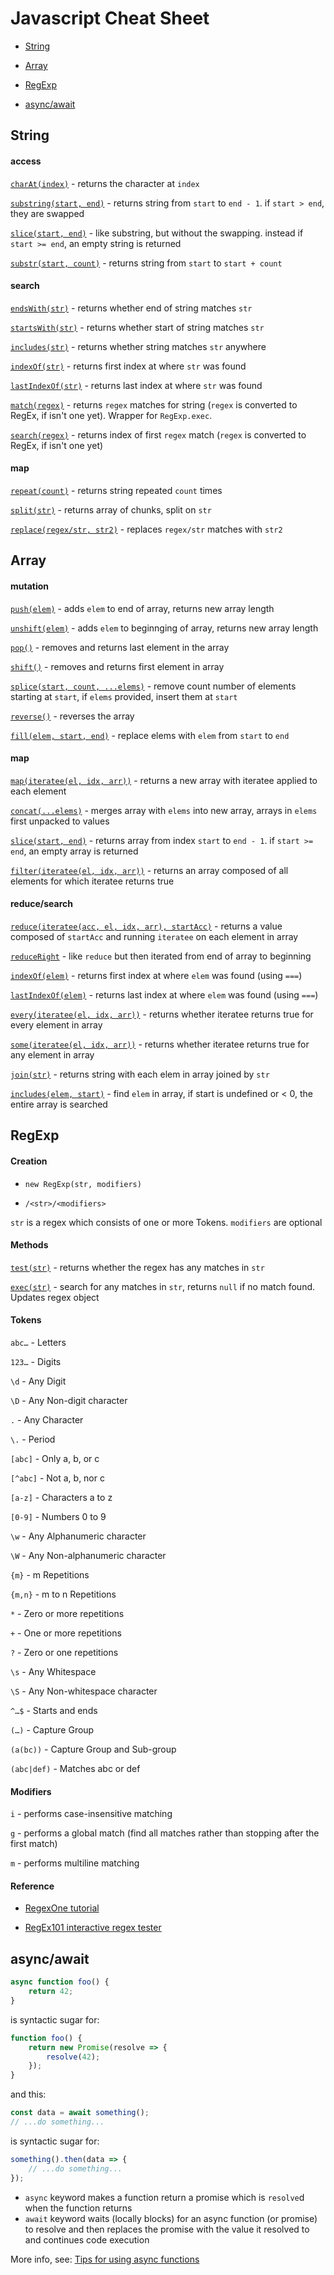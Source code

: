 # Javascript Cheat Sheet

- [String](#string)

- [Array](#array)

- [RegExp](#regexp)

- [async/await](#asyncawait)

## String

#### access

[`charAt(index)`](https://developer.mozilla.org/en-US/docs/Web/JavaScript/Reference/Global_Objects/String/charAt) - returns the character at `index`

[`substring(start, end)`](https://developer.mozilla.org/en-US/docs/Web/JavaScript/Reference/Global_Objects/String/substring) - returns string from `start` to `end - 1`. if `start > end`, they are swapped

[`slice(start, end)`](https://developer.mozilla.org/en-US/docs/Web/JavaScript/Reference/Global_Objects/String/slice) - like substring, but without the swapping. instead if `start >= end`, an empty string is returned

[`substr(start, count)`](https://developer.mozilla.org/en-US/docs/Web/JavaScript/Reference/Global_Objects/String/substr) - returns string from `start` to `start + count`

#### search

[`endsWith(str)`](https://developer.mozilla.org/en-US/docs/Web/JavaScript/Reference/Global_Objects/String/endsWith) - returns whether end of string matches `str`

[`startsWith(str)`](https://developer.mozilla.org/en-US/docs/Web/JavaScript/Reference/Global_Objects/String/startsWith) - returns whether start of string matches `str`

[`includes(str)`](https://developer.mozilla.org/en-US/docs/Web/JavaScript/Reference/Global_Objects/String/includes) - returns whether string matches `str` anywhere


[`indexOf(str)`](https://developer.mozilla.org/en-US/docs/Web/JavaScript/Reference/Global_Objects/String/indexOf) - returns first index at where `str` was found

[`lastIndexOf(str)`](https://developer.mozilla.org/en-US/docs/Web/JavaScript/Reference/Global_Objects/String/lastIndexOf) - returns last index at where `str` was found


[`match(regex)`](https://developer.mozilla.org/en-US/docs/Web/JavaScript/Reference/Global_Objects/String/match) - returns `regex` matches for string (`regex` is converted to RegEx, if isn't one yet). Wrapper for `RegExp.exec`.

[`search(regex)`](https://developer.mozilla.org/en-US/docs/Web/JavaScript/Reference/Global_Objects/String/search) - returns index of first `regex` match (`regex` is converted to RegEx, if isn't one yet)

#### map

[`repeat(count)`](https://developer.mozilla.org/en-US/docs/Web/JavaScript/Reference/Global_Objects/String/repeat) - returns string repeated `count` times

[`split(str)`](https://developer.mozilla.org/en-US/docs/Web/JavaScript/Reference/Global_Objects/String/split) - returns array of chunks, split on `str`

[`replace(regex/str, str2)`](https://developer.mozilla.org/en-US/docs/Web/JavaScript/Reference/Global_Objects/String/replace) - replaces `regex/str` matches with `str2`

## Array

#### mutation

[`push(elem)`](https://developer.mozilla.org/en-US/docs/Web/JavaScript/Reference/Global_Objects/Array/push) - adds `elem` to end of array, returns new array length

[`unshift(elem)`](https://developer.mozilla.org/en-US/docs/Web/JavaScript/Reference/Global_Objects/Array/unshift) - adds `elem` to beginnging of array, returns new array length

[`pop()`](https://developer.mozilla.org/en-US/docs/Web/JavaScript/Reference/Global_Objects/Array/pop) - removes and returns last element in the array

[`shift()`](https://developer.mozilla.org/en-US/docs/Web/JavaScript/Reference/Global_Objects/Array/shift) - removes and returns first element in array

[`splice(start, count, ...elems)`](https://developer.mozilla.org/en-US/docs/Web/JavaScript/Reference/Global_Objects/Array/splice) - remove count number of elements starting at `start`, if `elems` provided, insert them at `start`

[`reverse()`](https://developer.mozilla.org/en-US/docs/Web/JavaScript/Reference/Global_Objects/Array/reverse) - reverses the array

[`fill(elem, start, end)`](https://developer.mozilla.org/en-US/docs/Web/JavaScript/Reference/Global_Objects/Array/fill) - replace elems with `elem` from `start` to `end`

#### map

[`map(iteratee(el, idx, arr))`](https://developer.mozilla.org/en-US/docs/Web/JavaScript/Reference/Global_Objects/Array/map) - returns a new array with iteratee applied to each element

[`concat(...elems)`](https://developer.mozilla.org/en-US/docs/Web/JavaScript/Reference/Global_Objects/Array/concat) - merges array with `elems` into new array, arrays in `elems` first unpacked to values

[`slice(start, end)`](https://developer.mozilla.org/en-US/docs/Web/JavaScript/Reference/Global_Objects/Array/slice) - returns array from index `start` to `end - 1`. if `start >= end`, an empty array is returned

[`filter(iteratee(el, idx, arr))`](https://developer.mozilla.org/en-US/docs/Web/JavaScript/Reference/Global_Objects/Array/filter) - returns an array composed of all elements for which iteratee returns true

#### reduce/search

[`reduce(iteratee(acc, el, idx, arr), startAcc)`](https://developer.mozilla.org/en-US/docs/Web/JavaScript/Reference/Global_Objects/Array/reduce) - returns a value composed of `startAcc` and running `iteratee` on each element in array

[`reduceRight`](https://developer.mozilla.org/en-US/docs/Web/JavaScript/Reference/Global_Objects/Array/reduceRight) - like `reduce` but then iterated from end of array to beginning

[`indexOf(elem)`](https://developer.mozilla.org/en-US/docs/Web/JavaScript/Reference/Global_Objects/Array/indexOf) - returns first index at where `elem` was found (using `===`)

[`lastIndexOf(elem)`](https://developer.mozilla.org/en-US/docs/Web/JavaScript/Reference/Global_Objects/Array/lastIndexOf) - returns last index at where `elem` was found (using `===`)

[`every(iteratee(el, idx, arr))`](https://developer.mozilla.org/en-US/docs/Web/JavaScript/Reference/Global_Objects/Array/every) - returns whether iteratee returns true for every element in array

[`some(iteratee(el, idx, arr))`](https://developer.mozilla.org/en-US/docs/Web/JavaScript/Reference/Global_Objects/Array/some) - returns whether iteratee returns true for any element in array

[`join(str)`](https://developer.mozilla.org/en-US/docs/Web/JavaScript/Reference/Global_Objects/Array/join) - returns string with each elem in array joined by `str`

[`includes(elem, start)`](https://developer.mozilla.org/en-US/docs/Web/JavaScript/Reference/Global_Objects/Array/includes) - find `elem` in array, if start is undefined or < 0, the entire array is searched

## RegExp

#### Creation

- `new RegExp(str, modifiers)`

- `/<str>/<modifiers>`

`str` is a regex which consists of one or more Tokens. `modifiers` are optional

#### Methods
[`test(str)`](https://developer.mozilla.org/en-US/docs/Web/JavaScript/Reference/Global_Objects/RegExp/test) - returns whether the regex has any matches in `str`

[`exec(str)`](https://developer.mozilla.org/en-US/docs/Web/JavaScript/Reference/Global_Objects/RegExp/exec) - search for any matches in `str`, returns `null` if no match found. Updates regex object

#### Tokens

`abc…` - Letters

`123…` - Digits

`\d` - Any Digit

`\D` - Any Non-digit character

`.` - Any Character

`\.` - Period

`[abc]` - Only a, b, or c

`[^abc]` - Not a, b, nor c

`[a-z]` - Characters a to z

`[0-9]` - Numbers 0 to 9

`\w` - Any Alphanumeric character

`\W` - Any Non-alphanumeric character

`{m}` - m Repetitions

`{m,n}` - m to n Repetitions

`*` - Zero or more repetitions

`+` - One or more repetitions

`?` - Zero or one repetitions

`\s` - Any Whitespace

`\S` - Any Non-whitespace character

`^…$` - Starts and ends

`(…)` - Capture Group

`(a(bc))` - Capture Group and Sub-group

`(abc|def)` - Matches abc or def


#### Modifiers

`i` - performs case-insensitive matching

`g` - performs a global match (find all matches rather than stopping after the first match)

`m` - performs multiline matching

#### Reference

- [RegexOne tutorial](https://regexone.com/)

- [RegEx101 interactive regex tester](https://regex101.com/)


## async/await

```js
async function foo() {
    return 42;
}
```

is syntactic sugar for:

```js
function foo() {
    return new Promise(resolve => {
        resolve(42);
    });
}
```

and this:

```js
const data = await something();
// ...do something...
```

is syntactic sugar for:

```js
something().then(data => {
    // ...do something...
});
```

- `async` keyword makes a function return a promise which is `resolve`d when the function returns
- `await` keyword waits (locally blocks) for an async function (or promise) to resolve and then replaces the promise with the value it resolved to and continues code execution

More info, see: [Tips for using async functions](http://2ality.com/2016/10/async-function-tips.html)
